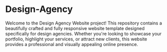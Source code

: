 # Design-Agency
Welcome to the Design Agency Website project! This repository contains a beautifully crafted and fully responsive website template designed specifically for design agencies. Whether you're looking to showcase your portfolio, highlight your services, or attract new clients, this website provides a professional and visually appealing online presence.
